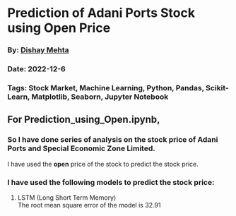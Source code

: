 # Prediction of Adani Ports Stock using Open Price
### By: [Dishay Mehta]()
### Date: 2022-12-6
### Tags: Stock Market, Machine Learning, Python, Pandas, Scikit-Learn, Matplotlib, Seaborn, Jupyter Notebook

## For Prediction_using_Open.ipynb,
### So I have done series of analysis on the stock price of Adani Ports and Special Economic Zone Limited.
I have used the **open** price of the stock to predict the stock price. 
### I have used the following models to predict the stock price:
1. LSTM (Long Short Term Memory)\
The root mean square error of the model is 32.91
